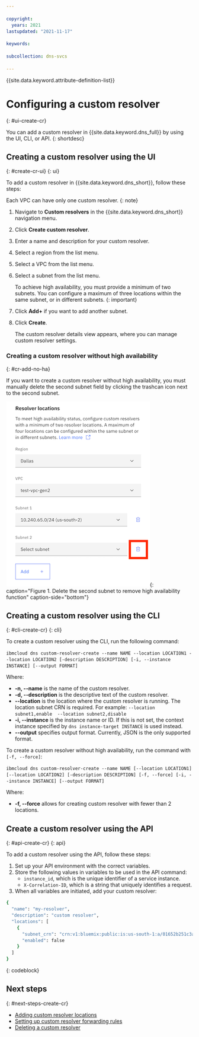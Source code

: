 ```yaml
---

copyright:
  years: 2021
lastupdated: "2021-11-17"

keywords:

subcollection: dns-svcs

---
```


{{site.data.keyword.attribute-definition-list}}

# Configuring a custom resolver
{: #ui-create-cr}

You can add a custom resolver in {{site.data.keyword.dns_full}} by using the UI, CLI, or API.
{: shortdesc}

## Creating a custom resolver using the UI
{: #create-cr-ui}
{: ui}

To add a custom resolver in {{site.data.keyword.dns_short}}, follow these steps:

   Each VPC can have only one custom resolver.
   {: note}

1. Navigate to **Custom resolvers** in the {{site.data.keyword.dns_short}} navigation menu.
1. Click **Create custom resolver**.
1. Enter a name and description for your custom resolver.
1. Select a region from the list menu.
1. Select a VPC from the list menu.
1. Select a subnet from the list menu.

   To achieve high availability, you must provide a minimum of two subnets. You can configure a maximum of three locations within the same subnet, or in different subnets. 
   {: important}
   
1. Click **Add+** if you want to add another subnet.
1. Click **Create**.

   The custom resolver details view appears, where you can manage custom resolver settings.

### Creating a custom resolver without high availability
{: #cr-add-no-ha}

If you want to create a custom resolver without high availability, you must manually delete the second subnet field by clicking the trashcan icon next to the second subnet. 

![Delete second subnet](images/cr-no-ha.png "Delete the second subnet by clicking trashcan icon"){: caption="Figure 1. Delete the second subnet to remove high availability function" caption-side="bottom"}

## Creating a custom resolver using the CLI
{: #cli-create-cr}
{: cli}

To create a custom resolver using the CLI, run the following command:

`ibmcloud dns custom-resolver-create --name NAME --location LOCATION1 --location LOCATION2 [-description DESCRIPTION] [-i, --instance INSTANCE] [--output FORMAT]`

Where:

- **-n, --name** is the name of the custom resolver.
- **-d, --description** is the descriptive text of the custom resolver.
- **--location** is the location where the custom resolver is running. The location subnet CRN is required. For example: `--location subnet1,enable  --location subnet2,disable`
- **-i, --instance** is the instance name or ID. If this is not set, the context instance specified by `dns instance-target INSTANCE` is used instead.
- **--output** specifies output format. Currently, JSON is the only supported format.

To create a custom resolver without high availability, run the command with `[-f, --force]`:

`ibmcloud dns custom-resolver-create --name NAME [--location LOCATION1] [--location LOCATION2] [-description DESCRIPTION] [-f, --force] [-i, --instance INSTANCE] [--output FORMAT]`

Where: 

- **-f, --force** allows for creating custom resolver with fewer than 2 locations.


## Create a custom resolver using the API
{: #api-create-cr}
{: api}

To add a custom resolver using the API, follow these steps:

1. Set up your API environment with the correct variables.
1. Store the following values in variables to be used in the API command:
    * `instance_id`, which is the unique identifier of a service instance.
    * `X-Correlation-ID`, which is a string that uniquely identifies a request.
1. When all variables are initiated, add your custom resolver:

```sh
{
  "name": "my-resolver",
  "description": "custom resolver",
  "locations": [
    {
      "subnet_crn": "crn:v1:bluemix:public:is:us-south-1:a/01652b251c3ae2787110a995d8db0135::subnet:0716-b49ef064-0f89-4fb1-8212-135b12568f04",
      "enabled": false
    }
  ]
}
```
{: codeblock}


## Next steps
{: #next-steps-create-cr}

* [Adding custom resolver locations](/docs/dns-svcs?topic=dns-svcs-cr-res-loc-add)
* [Setting up custom resolver forwarding rules](/docs/dns-svcs?topic=dns-svcs-cr-fwd-rules-add)
* [Deleting a custom resolver](/docs/dns-svcs?topic=dns-svcs-cr-delete)

